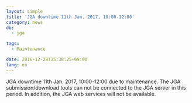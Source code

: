```yaml
---
layout: simple
title: 'JGA downtime 11th Jan. 2017, 10:00-12:00'
category: news
db:
  - jga

tags:
  - Maintenance

date: 2016-12-28T15:38:25+09:00
lang: en
---
```


<p>JGA downtime 11th Jan. 2017, 10:00-12:00 due to maintenance. The JGA submission/download tools can not be connected to the JGA server in this period. In addition, the JGA web services will not be available.</p>
